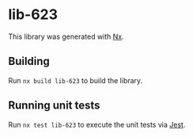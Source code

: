 # lib-623

This library was generated with [Nx](https://nx.dev).

## Building

Run `nx build lib-623` to build the library.

## Running unit tests

Run `nx test lib-623` to execute the unit tests via [Jest](https://jestjs.io).
